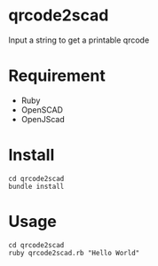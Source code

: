 qrcode2scad
===========

Input a string to get a printable qrcode

# Requirement

* Ruby
* OpenSCAD
* OpenJScad

# Install

```
cd qrcode2scad
bundle install
```

# Usage

```
cd qrcode2scad
ruby qrcode2scad.rb "Hello World"
```
